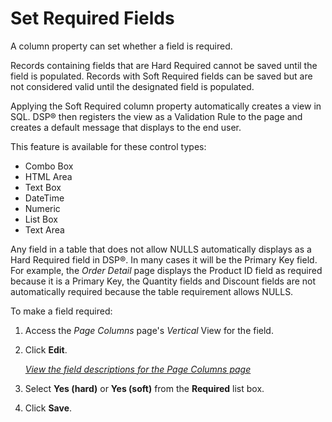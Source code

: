 # Set Required Fields

A column property can set whether a field is required.

Records containing fields that are Hard Required cannot be saved until
the field is populated. Records with Soft Required fields can be saved
but are not considered valid until the designated field is populated.

Applying the Soft Required column property automatically creates a view
in SQL. DSP® then registers the view as a Validation Rule to the page
and creates a default message that displays to the end user.

This feature is available for these control types:

  - Combo Box
  - HTML Area
  - Text Box
  - DateTime
  - Numeric
  - List Box
  - Text Area

Any field in a table that does not allow NULLS automatically displays as
a Hard Required field in DSP®. In many cases it will be the Primary Key
field. For example, the *Order Detail* page displays the Product ID
field as required because it is a Primary Key, the Quantity fields and
Discount fields are not automatically required because the table
requirement allows NULLS.

To make a field required:

1.  <span id="Column Properties Navigation" class="popUpLink">Access the
    *Page Columns* page's</span> *Vertical* View for the field.

2.  Click **Edit**.
    
    *[View the field descriptions for the Page Columns
    page](../Sys_Admin/Page_Desc/Page_Columns_H.htm)*

3.  Select **Yes (hard)** or **Yes (soft)** from the **Required** list
    box.

4.  Click **Save**.
